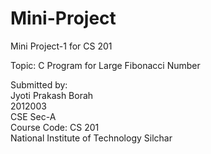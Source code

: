 # Mini-Project
Mini Project-1 for CS 201

Topic:  C Program for Large Fibonacci Number

Submitted by:<br>
Jyoti Prakash Borah <br>
2012003<br>
CSE Sec-A<br>
Course Code: CS 201<br>
National Institute of Technology Silchar
